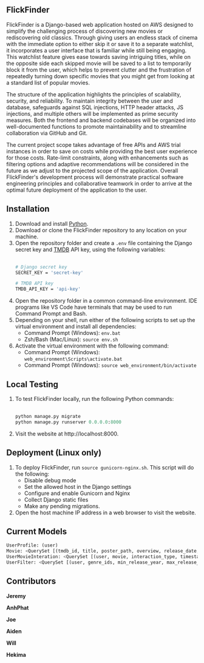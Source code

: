 ## FlickFinder

FlickFinder is a Django-based web application hosted on AWS designed to simplify the challenging process of discovering new movies or rediscovering old classics. Through giving users an endless stack of cinema with the immediate option to either skip it or save it to a separate watchlist, it incorporates a user interface that is familiar while still being engaging. This watchlist feature gives ease towards saving intriguing titles, while on the opposite side each skipped movie will be saved to a list to temporarily block it from the user, which helps to prevent clutter and the frustration of repeatedly turning down specific movies that you might get from looking at a standard list of popular movies. 

The structure of the application highlights the principles of scalability, security, and reliability. To maintain integrity between the user and database, safeguards against SQL injections, HTTP header attacks, JS injections, and multiple others will be implemented as prime security measures. Both the frontend and backend codebases will be organized into well-documented functions to promote maintainability and to streamline collaboration via GitHub and Git.  

The current project scope takes advantage of free APIs and AWS trial instances in order to save on costs while providing the best user experience for those costs. Rate-limit constraints, along with enhancements such as filtering options and adaptive recommendations will be considered in the future as we adjust to the projected scope of the application. Overall FlickFinder's development process will demonstrate practical software engineering principles and collaborative teamwork in order to arrive at the optimal future deployment of the application to the user. 

## Installation
1. Download and install [Python](https://www.python.org/downloads/).
1. Download or clone the FlickFinder repository to any location on your machine.
1. Open the repository folder and create a `.env` file containing the Django secret key and [TMDB](https://www.themoviedb.org/) API key, using the following variables:
    <br>
    <br>
    ```bash
    # Django secret key
    SECRET_KEY = 'secret-key'

    # TMDB API key
    TMDB_API_KEY = 'api-key'
    ```
1. Open the repository folder in a common command-line environment. IDE programs like VS Code have terminals that may be used to run Command Prompt and Bash.
1. Depending on your shell, run either of the following scripts to set up the virtual environment and install all dependencies:
    - Command Prompt (Windows): `env.bat`
    - Zsh/Bash (Mac/Linux): `source env.sh`
1. Activate the virtual environment with the following command:
    - Command Prompt (Windows): `web_environment\Scripts\activate.bat`
    - Command Prompt (Windows): `source web_environment/bin/activate`

## Local Testing
1. To test FlickFinder locally, run the following Python commands:
    <br>
    <br>
    ```python
    python manage.py migrate
    python manage.py runserver 0.0.0.0:8000
    ```
1. Visit the website at http://localhost:8000.

## Deployment (Linux only)
1. To deploy FlickFinder, run `source gunicorn-nginx.sh`. This script will do the following:
    - Disable debug mode
    - Set the allowed host in the Django settings
    - Configure and enable Gunicorn and Nginx
    - Collect Django static files
    - Make any pending migrations.
1. Open the host machine IP address in a web browser to visit the website.

## Current Models

```python
UserProfile: (user)
Movie: <QuerySet [(tmdb_id, title, poster_path, overview, release_date, vote_average, vote_count, genres)>
UserMovieInteration: <QuerySet [(user, movie, interaction_type, timestamp)>
UserFilter: <QuerySet [(user, genre_ids, min_release_year, max_release_year, min_rating)]>
```

## Contributors

**Jeremy**

**AnhPhat**

**Joe**

**Aiden**

**Will**

**Hekima**
